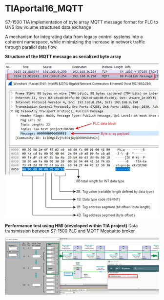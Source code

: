 # TIAportal16_MQTT
S7-1500 TIA implementation of byte array MQTT message format for PLC to UNS low volume structured data exchange

A mechanism for integrating data from legacy control systems into a coherent namespace, 
while minimizing the increase in network traffic through parallel data flow.


**Structure of the MQTT message as serialized byte array**

<img src="MQTT-pkg.jpg" alt="Alt text" title="Structure of the MQTT message as serialized byte array">


**Performance test using HMI (developed within TIA project)**
Data transmission between S7-1500 PLC and MQTT Mosquitto broker

<img src="HMI.png">
